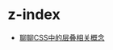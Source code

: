 # z-index

- [聊聊CSS中的层叠相关概念](https://www.w3cplus.com/css/understand-css-stacking-context-order-z-index.html)